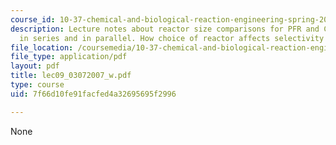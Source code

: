 ```yaml
---
course_id: 10-37-chemical-and-biological-reaction-engineering-spring-2007
description: Lecture notes about reactor size comparisons for PFR and CSTR. Reactors
  in series and in parallel. How choice of reactor affects selectivity vs. conversion.
file_location: /coursemedia/10-37-chemical-and-biological-reaction-engineering-spring-2007/7f66d10fe91facfed4a32695695f2996_lec09_03072007_w.pdf
file_type: application/pdf
layout: pdf
title: lec09_03072007_w.pdf
type: course
uid: 7f66d10fe91facfed4a32695695f2996

---
```

None